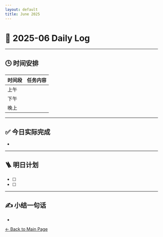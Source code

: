 ```yaml
---
layout: default
title: June 2025
---
```


# 📅 2025-06  Daily Log



---
## 🕒 时间安排

| 时间段 | 任务内容 |
|--------|----------| 
| 上午 | |
| 下午 | | 
| 晚上 |  |



---

## ✅ 今日实际完成

- 
---


## 🪜 明日计划
- [ ] 
- [ ] 



---

## ✍️ 小结一句话
- 


[← Back to Main Page](/index.md)
 
